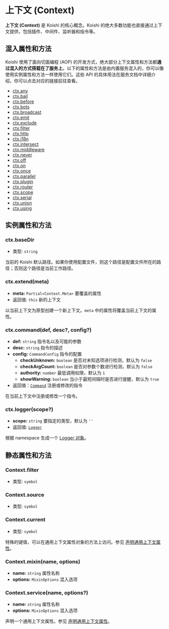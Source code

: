 # 上下文 (Context)

**上下文 (Context)** 是 Koishi 的核心概念。Koishi 的绝大多数功能也直接通过上下文提供，包括插件、中间件、监听器和指令等。

## 混入属性和方法


Koishi 使用了面向切面编程 (AOP) 的开发方式，绝大部分上下文属性和方法都**通过混入的方式搭载在了服务上**。以下的属性和方法是由内置服务混入的，你可以像使用实例属性和方法一样使用它们。这些 API 的具体用法在服务文档中详细介绍，你可以点击对应的链接前往查看。

- [ctx.any](../service/selector.md#ctx-any)
- [ctx.bail](../service/lifecycle.md#ctx-bail)
- [ctx.before](../service/lifecycle.md#ctx-before)
- [ctx.bots](../service/bots.md)
- [ctx.broadcast](../service/bots.md#ctx-broadcast)
- [ctx.emit](../service/lifecycle.md#ctx-emit)
- [ctx.exclude](../service/selector.md#ctx-exclude)
- [ctx.filter](../service/selector.md#ctx-filter)
- [ctx.http](../service/http.md)
- [ctx.i18n](../service/i18n.md)
- [ctx.intersect](../service/selector.md#ctx-intersect)
- [ctx.middleware](../service/lifecycle.md#ctx-middleware)
- [ctx.never](../service/selector.md#ctx-never)
- [ctx.off](../service/lifecycle.md#ctx-off)
- [ctx.on](../service/lifecycle.md#ctx-on)
- [ctx.once](../service/lifecycle.md#ctx-once)
- [ctx.parallel](../service/lifecycle.md#ctx-parallel)
- [ctx.plugin](../service/registry.md#ctx-plugin)
- [ctx.router](../service/router.md)
- [ctx.scope](../service/registry.md#ctx-scope)
- [ctx.serial](../service/lifecycle.md#ctx-serial)
- [ctx.union](../service/selector.md#ctx-union)
- [ctx.using](../service/registry.md#ctx-using)

## 实例属性和方法

### ctx.baseDir

- 类型: `string`

当前的 Koishi 默认路径。如果你使用配置文件，则这个路径是配置文件所在的路径；否则这个路径是当前工作路径。

### ctx.extend(meta)

- **meta:** `Partial<Context.Meta>` 要覆盖的属性
- 返回值: `this` 新的上下文

以当前上下文为原型创建一个新上下文。`meta` 中的属性将覆盖当前上下文的属性。


<!-- ### ctx.isolate(names)

- **keys:** `string[]` 隔离的服务列表
- 返回值: `this`

以当前上下文为原型创建一个新上下文。`keys` 中指定的服务将在新的上下文中被隔离，其他服务仍然与当前上下文共享。参见 [服务的共享与隔离](../../guide/plugin/service.md#服务的共享与隔离)。 -->

### ctx.command(def, desc?, config?)

- **def:** `string` 指令名以及可能的参数
- **desc:** `string` 指令的描述
- **config:** `CommandConfig` 指令的配置
  - **checkUnknown:** `boolean` 是否对未知选项进行检测，默认为 `false`
  - **checkArgCount:** `boolean` 是否对参数个数进行检测，默认为 `false`
  - **authority:** `number` 最低调用权限，默认为 `1`
  - **showWarning:** `boolean` 当小于最短间隔时是否进行提醒，默认为 `true`
- 返回值：[`Command`](./command.md) 注册或修改的指令

在当前上下文中注册或修改一个指令。

### ctx.logger(scope?)

- **scope:** `string` 要指定的类型，默认为 `''`
- 返回值: [`Logger`](../service/logger.md)

根据 namespace 生成一个 [Logger 对象](../service/logger.md)。

## 静态属性和方法

### Context.filter

- 类型: `symbol`

### Context.source

- 类型: `symbol`

### Context.current

- 类型: `symbol`

特殊的键值，可以在通用上下文属性对象的方法上访问。参见 [声明通用上下文属性](../../guide/plugin/service.md#声明通用上下文属性)。

### Context.mixin(name, options)

- **name:** `string` 属性名称
- **options:** `MixinOptions` 混入选项

### Context.service(name, options?)

- **name:** `string` 属性名称
- **options:** `MixinOptions` 混入选项

声明一个通用上下文属性。参见 [声明通用上下文属性](../../guide/plugin/service.md#声明通用上下文属性)。
